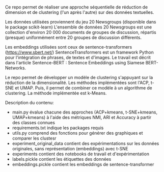 Ce repo permet de réaliser une approche séquentielle de réduction de dimension et de clustering (l'un après l'autre) sur des données textuelles.

Les données utilisées proviennent du jeu 20 Newsgroups (disponible dans le package scikit-learn)
L'ensemble de données 20 Newsgroups est une collection d'environ 20 000 documents de groupes de discussion, répartis (presque) uniformément entre 20 groupes de discussion différents.

Les embeddings utilisées sont ceux de sentence-transformers (https://www.sbert.net/)
SentenceTransformers est un framework Python pour l'intégration de phrases, de textes et d'images. Le travail est décrit dans l'article Sentence-BERT : Sentence Embeddings using Siamese BERT-Networks.

Le repo permet de développer un modèle de clustering s'appuyant sur la réduction de la dimensionalité. Les méthodes implémentées sont l'ACP, t-SNE et UMAP. 
Puis, il permet de combiner ce modèle à un algorithme de clustering. La méthode implémentée est k-Means.

Description du contenu:
- main.py évalue chacune des approches (ACP+kmeans, t-SNE+kmeans, UMAP+kmeans) à l'aide des métriques NMI, ARI et Accuracy à partir des classes connues
- requirements.txt indique les packages requis
- utils.py comprend des fonctions pour générer des graphiques et comparer les clustesr
- experiment_original_data contient des expérimentations sur les données originales, sans représentation (embeddings) avec t-SNE
- experiments contient des notebooks de travail et d'expérimentation
- labels.pickle contient les étiquettes des données
- embeddings.pickle contient les embeddings de sentence-transformer